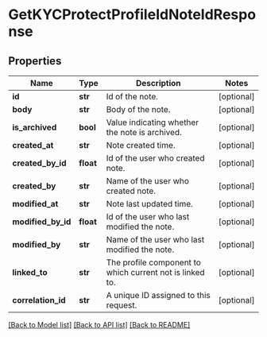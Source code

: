 # GetKYCProtectProfileIdNoteIdResponse

## Properties
Name | Type | Description | Notes
------------ | ------------- | ------------- | -------------
**id** | **str** | Id of the note. | [optional] 
**body** | **str** | Body of the note. | [optional] 
**is_archived** | **bool** | Value indicating whether the note is archived. | [optional] 
**created_at** | **str** | Note created time. | [optional] 
**created_by_id** | **float** | Id of the user who created note. | [optional] 
**created_by** | **str** | Name of the user who created note. | [optional] 
**modified_at** | **str** | Note last updated time. | [optional] 
**modified_by_id** | **float** | Id of the user who last modified the note. | [optional] 
**modified_by** | **str** | Name of the user who last modified the note. | [optional] 
**linked_to** | **str** | The profile component to which current not is linked to. | [optional] 
**correlation_id** | **str** | A unique ID assigned to this request. | [optional] 

[[Back to Model list]](../README.md#documentation-for-models) [[Back to API list]](../README.md#documentation-for-api-endpoints) [[Back to README]](../README.md)

